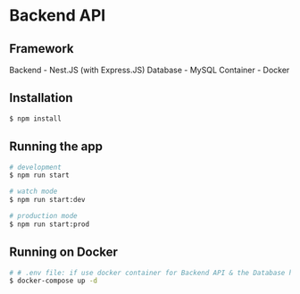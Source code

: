 # Backend API

## Framework
Backend - Nest.JS (with Express.JS)
Database - MySQL
Container - Docker

## Installation

```bash
$ npm install
```

## Running the app

```bash
# development
$ npm run start

# watch mode
$ npm run start:dev

# production mode
$ npm run start:prod
```

## Running on Docker

```bash
# # .env file: if use docker container for Backend API & the Database host at local -> use "host.docker.internal"
$ docker-compose up -d
```
